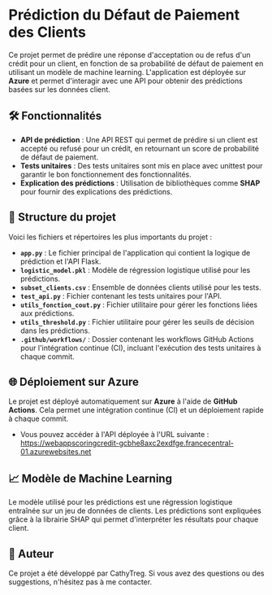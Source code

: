 # Prédiction du Défaut de Paiement des Clients

Ce projet permet de prédire une réponse d'acceptation ou de refus d'un crédit pour un client, en fonction de sa probabilité de défaut de paiement en utilisant un modèle de machine learning. 
L'application est déployée sur **Azure** et permet d'interagir avec une API pour obtenir des prédictions basées sur les données client.

## 🛠️ Fonctionnalités

- **API de prédiction** : Une API REST qui permet de prédire si un client est accepté ou refusé pour un crédit, en retournant un score de probabilité de défaut de paiement.
- **Tests unitaires** : Des tests unitaires sont mis en place avec unittest pour garantir le bon fonctionnement des fonctionnalités.
- **Explication des prédictions** : Utilisation de bibliothèques comme **SHAP** pour fournir des explications des prédictions.

## 📁 Structure du projet

Voici les fichiers et répertoires les plus importants du projet :

- **`app.py`** : Le fichier principal de l'application qui contient la logique de prédiction et l'API Flask.
- **`logistic_model.pkl`** : Modèle de régression logistique utilisé pour les prédictions.
- **`subset_clients.csv`** : Ensemble de données clients utilisé pour les tests.
- **`test_api.py`** : Fichier contenant les tests unitaires pour l'API.
- **`utils_fonction_cout.py`** : Fichier utilitaire pour gérer les fonctions liées aux prédictions.
- **`utils_threshold.py`** : Fichier utilitaire pour gérer les seuils de décision dans les prédictions.
- **`.github/workflows/`** : Dossier contenant les workflows GitHub Actions pour l'intégration continue (CI), incluant l'exécution des tests unitaires à chaque commit.

## 🌐 Déploiement sur Azure

Le projet est déployé automatiquement sur **Azure** à l'aide de **GitHub Actions**. Cela permet une intégration continue (CI) et un déploiement rapide à chaque commit.

- Vous pouvez accéder à l'API déployée à l'URL suivante : https://webappscoringcredit-gcbhe8axc2exdfge.francecentral-01.azurewebsites.net


## 📈 Modèle de Machine Learning

Le modèle utilisé pour les prédictions est une régression logistique entraînée sur un jeu de données de clients. Les prédictions sont expliquées grâce à la librairie SHAP qui permet d'interpréter les résultats pour chaque client.

## 📝 Auteur
Ce projet a été développé par CathyTreg. Si vous avez des questions ou des suggestions, n'hésitez pas à me contacter.
